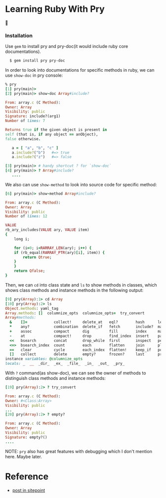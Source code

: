 # Learning Ruby With Pry
:notebook:  

### Installation
Use `gem` to install pry and pry-doc(it would include ruby core documentations).
```bash
  $ gem install pry pry-doc
```

In order to look into documentations for specific methods in ruby, we can use
`show-doc` in pry console:
```ruby
% pry                                                                                                   
[1] pry(main)>
[2] pry(main)> show-doc Array#include?

From: array.c (C Method):
Owner: Array
Visibility: public
Signature: include?(arg1)
Number of lines: 7

Returns true if the given object is present in
self (that is, if any object == anObject),
false otherwise.

   a = [ "a", "b", "c" ]
   a.include?("b")   #=> true
   a.include?("z")   #=> false

[3] pry(main)> # handy shortcut ? for `show-doc`
[4] pry(main)> ? Array#include?
   ....
```
We also can use `show-method` to look into source code for specific method:
```ruby
[6] pry(main)> show-method Array#include?

From: array.c (C Method):
Owner: Array
Visibility: public
Number of lines: 12

VALUE
rb_ary_includes(VALUE ary, VALUE item)
{
    long i;

    for (i=0; i<RARRAY_LEN(ary); i++) {
	if (rb_equal(RARRAY_PTR(ary)[i], item)) {
	    return Qtrue;
	}
    }
    return Qfalse;
}
```
Then, we can `cd` into class state and `ls` to show methods in classes, which shows class methods and instance methods in the following output:
```ruby
[9] pry(Array):1> cd Array
[10] pry(Array):2> ls
Object.methods: yaml_tag
Array.methods: []  columnize_opts  columnize_opts=  try_convert
Array#methods:
  &    []=            collect!     delete_at   eql?        hash      length        pretty_print_cycle    replace       select     slice!      to_h       |
  *    any?           combination  delete_if   fetch       include?  map           product               reverse       select!    sort        to_s
  +    assoc          compact      dig         fill        index     map!          push                  reverse!      shelljoin  sort!       transpose
  -    at             compact!     drop        find_index  insert    pack          rassoc                reverse_each  shift      sort_by!    uniq
  <<   bsearch        concat       drop_while  first       inspect   permutation   reject                rindex        shuffle    take        uniq!
  <=>  bsearch_index  count        each        flatten     join      place         reject!               rotate        shuffle!   take_while  unshift
  ==   clear          cycle        each_index  flatten!    keep_if   pop           repeated_combination  rotate!       size       to_a        values_at
  []   collect        delete       empty?      frozen?     last      pretty_print  repeated_permutation  sample        slice      to_ary      zip
instance variables: @columnize_opts
locals: _  __  _dir_  _ex_  _file_  _in_  _out_  _pry_
```
With `?` command(as show-doc), we can see the owner of methods to distinguish class methods and instance methods:
```ruby
[19] pry(Array):2> ? try_convert

From: array.c (C Method):
Owner: #<Class:Array>
Visibility: public
...
[20] pry(Array):2> ? empty?

From: array.c (C Method):
Owner: Array
Visibility: public
Signature: empty?()
....
```
NOTE: `pry` also has great features with debugging which I don't mention here. Maybe later.

# Reference
* [post in sitepoint](http://www.sitepoint.com/rubyists-time-pry-irb/)
